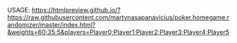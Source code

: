 USAGE:
https://htmlpreview.github.io/?https://raw.githubusercontent.com/martynasapanavicius/poker.homegame.randomizer/master/index.html?&weights=60;35;5&players=Player0;Player1;Player2;Player3;Player4;Player5
